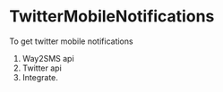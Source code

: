 TwitterMobileNotifications
==========================

To get twitter mobile notifications 

1. Way2SMS api
2. Twitter api
3. Integrate. 